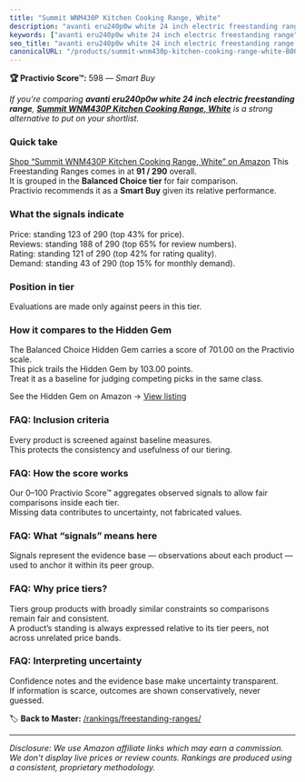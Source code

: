 ```yaml
---
title: "Summit WNM430P Kitchen Cooking Range, White"
description: "avanti eru240p0w white 24 inch electric freestanding range: Data-driven within Balanced Choice ranking using the Practivio Score™. Positioned by quality, value…"
keywords: ["avanti eru240p0w white 24 inch electric freestanding range"]
seo_title: "avanti eru240p0w white 24 inch electric freestanding range — Smart Buy Balanced Choice (2025)"
canonicalURL: "/products/summit-wnm430p-kitchen-cooking-range-white-B00A8JPTG8/"
---
```


**🏆 Practivio Score™:** 598 — _Smart Buy_


*If you're comparing **avanti eru240p0w white 24 inch electric freestanding range**, **[Summit WNM430P Kitchen Cooking Range, White](https://www.amazon.com/dp/B00A8JPTG8?tag=practivio-20)** is a strong alternative to put on your shortlist.*
### Quick take
[Shop “Summit WNM430P Kitchen Cooking Range, White” on Amazon](https://www.amazon.com/dp/B00A8JPTG8?tag=practivio-20)
This Freestanding Ranges comes in at **91 / 290** overall.  
It is grouped in the **Balanced Choice tier** for fair comparison.  
Practivio recommends it as a **Smart Buy** given its relative performance.

### What the signals indicate
Price: standing 123 of 290 (top 43% for price).  
Reviews: standing 188 of 290 (top 65% for review numbers).  
Rating: standing 121 of 290 (top 42% for rating quality).  
Demand: standing 43 of 290 (top 15% for monthly demand).

### Position in tier
Evaluations are made only against peers in this tier.

### How it compares to the Hidden Gem
The Balanced Choice Hidden Gem carries a score of 701.00 on the Practivio scale.  
This pick trails the Hidden Gem by 103.00 points.  
Treat it as a baseline for judging competing picks in the same class.  

See the Hidden Gem on Amazon → [View listing](https://www.amazon.com/dp/B07FWRTVYZ?tag=practivio-20)

### FAQ: Inclusion criteria
Every product is screened against baseline measures.  
This protects the consistency and usefulness of our tiering.

### FAQ: How the score works
Our 0–100 Practivio Score™ aggregates observed signals to allow fair comparisons inside each tier.  
Missing data contributes to uncertainty, not fabricated values.

### FAQ: What “signals” means here
Signals represent the evidence base — observations about each product — used to anchor it within its peer group.

### FAQ: Why price tiers?
Tiers group products with broadly similar constraints so comparisons remain fair and consistent.  
A product’s standing is always expressed relative to its tier peers, not across unrelated price bands.

### FAQ: Interpreting uncertainty
Confidence notes and the evidence base make uncertainty transparent.  
If information is scarce, outcomes are shown conservatively, never guessed.


🏷️ **Back to Master:** [/rankings/freestanding-ranges/](/rankings/freestanding-ranges/)

---
_Disclosure: We use Amazon affiliate links which may earn a commission. We don’t display live prices or review counts. Rankings are produced using a consistent, proprietary methodology._
